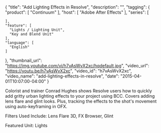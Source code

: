 {
  "title": "Add Lighting Effects in Resolve",
  "description": "",
  "tagging": {
    "product": [
      "Continuum"
    ],
    "host": [
      "Adobe After Effects"
    ],
    "series": [

    ],
    "feature": [
      "Lights / Lighting Unit",
      "Key and Blend Unit"
    ],
    "language": [
      "English"
    ]
  },
  "thumbnail_url": "https://img.youtube.com/vi/h7vAsWvX2xc/hqdefault.jpg",
  "video_url": "https://youtu.be/h7vAsWvX2xc",
  "video_id": "h7vAsWvX2xc",
  "video_name": "add-lighting-effects-in-resolve",
  "date": "2015-04-01T10:07:00-04:00"
}

Colorist and trainer Conrad Hughes shows Resolve users how to quickly add
gritty urban lighting effects to your project using BCC. Covers adding lens
flare and glint looks. Plus, tracking the effects to the shot's movement using
auto-keyframing in OFX.

Filters Used Include: Lens Flare 3D, FX Browser, Glint

Featured Unit: Lights


